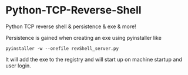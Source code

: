 # Python-TCP-Reverse-Shell
Python TCP reverse shell &amp; persistence &amp; exe &amp; more!

Persistence is gained when creating an exe using pyinstaller like
 
```
pyinstaller -w --onefile revShell_server.py
```

It will add the exe to the registry and will start up on machine startup and user login.